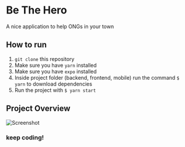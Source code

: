 # Be The Hero 

A nice application to help ONGs in your town

## How to run

1. `git clone` this repository
2. Make sure you have `yarn` installed
3. Make sure you have `expo` installed
4. Inside project folder (backend, frontend, mobile) run the command `$ yarn` to download dependencies
5. Run the project with `$ yarn start`

## Project Overview

![Screenshot](screenshot1.png)

### keep coding!
